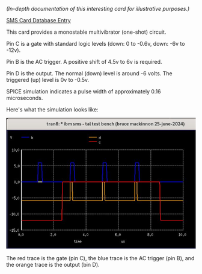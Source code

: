 _(In-depth documentation of this interesting card for illustrative purposes.)_

[SMS Card Database Entry](https://static.righto.com/sms/TAL.html)

This card provides a monostable multivibrator (one-shot) circuit. 

Pin C is a gate with standard logic levels (down: 0 to -0.6v, down: -6v to -12v).

Pin B is the AC trigger.  A positive shift of 4.5v to 6v is required.

Pin D is the output. The normal (down) level is around -6 volts. The triggered (up) level is 0v to -0.5v.

SPICE simulation indicates a pulse width of approximately 0.16 microseconds.

Here's what the simulation looks like:

![TAL SIM](tal-sim-1.jpg)

The red trace is the gate (pin C), the blue trace
is the AC trigger (pin B), and the orange trace is
the output (bin D).

